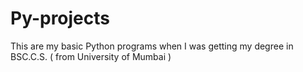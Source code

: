 # Py-projects
This are my basic Python programs when I was getting my degree in BSC.C.S. ( from University of Mumbai )
